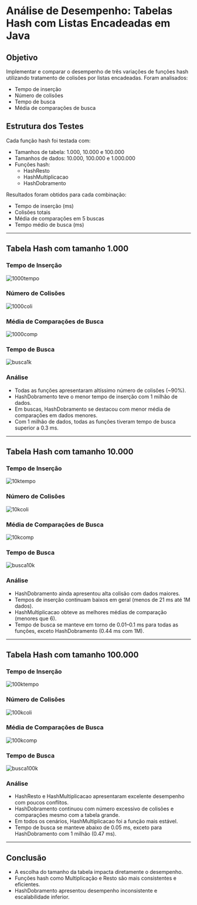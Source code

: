 # Análise de Desempenho: Tabelas Hash com Listas Encadeadas em Java

## Objetivo

Implementar e comparar o desempenho de três variações de funções hash utilizando tratamento de colisões por listas encadeadas. Foram analisados:

- Tempo de inserção
- Número de colisões
- Tempo de busca
- Média de comparações de busca

## Estrutura dos Testes

Cada função hash foi testada com:

- Tamanhos de tabela: 1.000, 10.000 e 100.000
- Tamanhos de dados: 10.000, 100.000 e 1.000.000
- Funções hash:
  - HashResto
  - HashMultiplicacao
  - HashDobramento

Resultados foram obtidos para cada combinação:

- Tempo de inserção (ms)
- Colisões totais
- Média de comparações em 5 buscas
- Tempo médio de busca (ms)

---

## Tabela Hash com tamanho 1.000

### Tempo de Inserção

![1000tempo](https://github.com/user-attachments/assets/d9890c71-86bb-4242-aa10-dcb98d080ca1)


### Número de Colisões

![1000coli](https://github.com/user-attachments/assets/20dfe08f-cc95-4881-8a49-d84f1c8e259a)


### Média de Comparações de Busca

![1000comp](https://github.com/user-attachments/assets/aba8562b-bc5a-4d47-b1ed-01bd603a550c)


### Tempo de Busca

![busca1k](https://github.com/user-attachments/assets/d6b48df8-86ee-47e4-92ff-e34db6c42489)


### Análise

- Todas as funções apresentaram altíssimo número de colisões (~90%).
- HashDobramento teve o menor tempo de inserção com 1 milhão de dados.
- Em buscas, HashDobramento se destacou com menor média de comparações em dados menores.
- Com 1 milhão de dados, todas as funções tiveram tempo de busca superior a 0.3 ms.

---

## Tabela Hash com tamanho 10.000

### Tempo de Inserção

![10ktempo](https://github.com/user-attachments/assets/dde4ac7d-00fd-4f7b-9f1d-ea2a86c5d39d)

### Número de Colisões

![10kcoli](https://github.com/user-attachments/assets/5724e493-933e-4819-a96e-4b155a2274e1)


### Média de Comparações de Busca

![10kcomp](https://github.com/user-attachments/assets/18822815-eea3-4b3c-8373-52cb96860abb)

### Tempo de Busca

![busca10k](https://github.com/user-attachments/assets/d5c5debd-e022-4cb4-844f-02a79ce340c4)


### Análise

- HashDobramento ainda apresentou alta colisão com dados maiores.
- Tempos de inserção continuam baixos em geral (menos de 21 ms até 1M dados).
- HashMultiplicacao obteve as melhores médias de comparação (menores que 6).
- Tempo de busca se manteve em torno de 0.01–0.1 ms para todas as funções, exceto HashDobramento (0.44 ms com 1M).

---

## Tabela Hash com tamanho 100.000

### Tempo de Inserção

![100ktempo](https://github.com/user-attachments/assets/92d1318f-cf4f-4dcb-84a2-4edebfb321ff)


### Número de Colisões

![100kcoli](https://github.com/user-attachments/assets/d54749a9-bdeb-4898-81d9-e39ee4772311)


### Média de Comparações de Busca

![100kcomp](https://github.com/user-attachments/assets/1cc9b2c1-e155-4a5f-a4cb-aadf13cf0e12)


### Tempo de Busca

![busca100k](https://github.com/user-attachments/assets/3b03401d-86a4-484b-b3dc-158e148556fb)



### Análise

- HashResto e HashMultiplicacao apresentaram excelente desempenho com poucos conflitos.
- HashDobramento continuou com número excessivo de colisões e comparações mesmo com a tabela grande.
- Em todos os cenários, HashMultiplicacao foi a função mais estável.
- Tempo de busca se manteve abaixo de 0.05 ms, exceto para HashDobramento com 1 milhão (0.47 ms).

---

## Conclusão

- A escolha do tamanho da tabela impacta diretamente o desempenho.
- Funções hash como Multiplicação e Resto são mais consistentes e eficientes.
- HashDobramento apresentou desempenho inconsistente e escalabilidade inferior.

